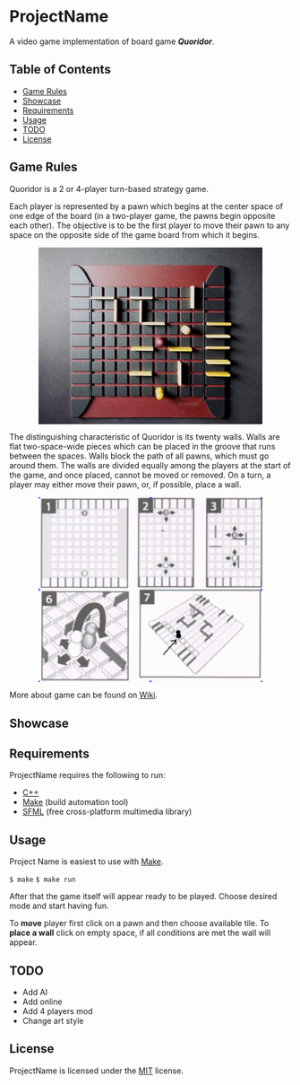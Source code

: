 # ProjectName

A video game implementation of board game ***Quoridor***.

## Table of Contents

- [Game Rules](#quoridor)
- [Showcase](#showcase)
- [Requirements](#requirements)
- [Usage](#usage)
- [TODO](#todo)
- [License](#license)

## Game Rules

Quoridor is a 2 or 4-player turn-based strategy game. 

Each player is represented by a pawn which begins at the center space of one edge of the board (in a two-player game, the pawns begin opposite each other). The objective is to be the first player to move their pawn to any space on the opposite side of the game board from which it begins.

![BoardFromAbove][BoardPhoto]

The distinguishing characteristic of Quoridor is its twenty walls. Walls are flat two-space-wide pieces which can be placed in the groove that runs between the spaces. Walls block the path of all pawns, which must go around them. The walls are divided equally among the players at the start of the game, and once placed, cannot be moved or removed. On a turn, a player may either move their pawn, or, if possible, place a wall.

![Basic rules][RulesImage]

More about game can be found on [Wiki](https://en.wikipedia.org/wiki/Quoridor).

## Showcase

[//]: # (place gif here with game core gameplay)

## Requirements

ProjectName requires the following to run:
- [C++][CppLink]
- [Make][MakeLink] (build automation tool)
- [SFML][SFMLLink] (free cross-platform multimedia library)

## Usage

Project Name is easiest to use with [Make][MakeLink].

`$ make`
`$ make run`

After that the game itself will appear ready to be played. Choose desired mode and start having fun.

To **move** player first click on a pawn and then choose available tile.
To  **place a wall** click on empty space, if all conditions are met the wall will appear.

## TODO

- Add AI
- Add online
- Add 4 players mod
- Change art style

## License

ProjectName is licensed under the [MIT][LicenseLink] license. 

<style>
	img {
		width:  400px; 
		margin-left: auto;
		margin-right: auto;
		display: block; }
</style>

[BoardPhoto]: ./media/showcase/BoardFromAbove.jpg
[RulesImage]: ./media/showcase/GameRules.png
[CppLink]: https://en.wikipedia.org/wiki/C%2B%2B
[MakeLink]: https://www.gnu.org/software/make/
[SFMLLink]: https://www.sfml-dev.org
[LicenseLink]: https://github.com/VladSach/ITG-Quoridor/blob/a2bb06c12ed59cc59ef8885dfb13b275e7bd8014/LICENSE
